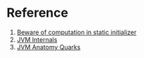 # Reference

1. [Beware of computation in static initializer](https://pangin.pro/posts/computation-in-static-initializer)
1. [JVM Internals](https://blog.jamesdbloom.com/JVMInternals.html)
1. [JVM Anatomy Quarks](https://shipilev.net/jvm/anatomy-quarks/)

